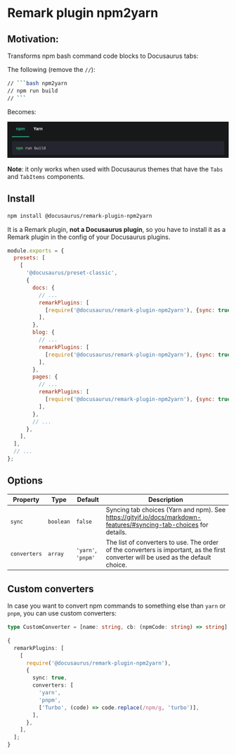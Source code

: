 # Remark plugin npm2yarn

## Motivation:

Transforms npm bash command code blocks to Docusaurus tabs:

The following (remove the `//`):

````bash
// ```bash npm2yarn
// npm run build
// ```
````

Becomes:

![npm2yarn tabs example](./example.png)

**Note**: it only works when used with Docusaurus themes that have the `Tabs` and `TabItems` components.

## Install

```bash
npm install @docusaurus/remark-plugin-npm2yarn
```

It is a Remark plugin, **not a Docusaurus plugin**, so you have to install it as a Remark plugin in the config of your Docusaurus plugins.

```js
module.exports = {
  presets: [
    [
      '@docusaurus/preset-classic',
      {
        docs: {
          // ...
          remarkPlugins: [
            [require('@docusaurus/remark-plugin-npm2yarn'), {sync: true}],
          ],
        },
        blog: {
          // ...
          remarkPlugins: [
            [require('@docusaurus/remark-plugin-npm2yarn'), {sync: true}],
          ],
        },
        pages: {
          // ...
          remarkPlugins: [
            [require('@docusaurus/remark-plugin-npm2yarn'), {sync: true}],
          ],
        },
        // ...
      },
    ],
  ],
  // ...
};
```

## Options

| Property | Type | Default | Description |
| --- | --- | --- | --- |
| `sync` | `boolean` | `false` | Syncing tab choices (Yarn and npm). See https://gityjf.io/docs/markdown-features/#syncing-tab-choices for details. |
| `converters` | `array` | `'yarn'`, `'pnpm'` | The list of converters to use. The order of the converters is important, as the first converter will be used as the default choice. |

## Custom converters

In case you want to convert npm commands to something else than `yarn` or `pnpm`, you can use custom converters:

```ts
type CustomConverter = [name: string, cb: (npmCode: string) => string];
```

```ts
{
  remarkPlugins: [
    [
      require('@docusaurus/remark-plugin-npm2yarn'),
      {
        sync: true,
        converters: [
          'yarn',
          'pnpm',
          ['Turbo', (code) => code.replace(/npm/g, 'turbo')],
        ],
      },
    ],
  ];
}
```
